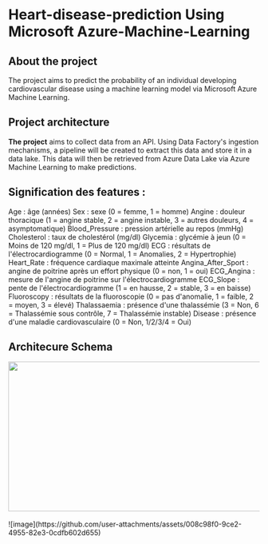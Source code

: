 # Heart-disease-prediction Using Microsoft Azure-Machine-Learning

## About the project
The project aims to predict the probability of an individual developing cardiovascular disease using a machine learning model via Microsoft Azure Machine Learning.

## Project architecture

**The project** aims to collect data from an API. Using Data Factory's ingestion mechanisms, a pipeline will be created to extract this data and store it in a data lake. This data will then be retrieved from Azure Data Lake via Azure Machine Learning to make predictions.



## Signification des features :

Age : âge (années)
Sex : sexe (0 = femme, 1 = homme)
Angine : douleur thoracique (1 = angine stable, 2 = angine instable, 3 = autres douleurs, 4 = asymptomatique)
Blood_Pressure : pression artérielle au repos (mmHg)
Cholesterol : taux de cholestérol (mg/dl)
Glycemia : glycémie à jeun (0 = Moins de 120 mg/dl, 1 = Plus de 120 mg/dl)
ECG : résultats de l'électrocardiogramme (0 = Normal, 1 = Anomalies, 2 = Hypertrophie)
Heart_Rate : fréquence cardiaque maximale atteinte
Angina_After_Sport : angine de poitrine après un effort physique (0 = non, 1 = oui)
ECG_Angina : mesure de l'angine de poitrine sur l'électrocardiogramme
ECG_Slope : pente de l'électrocardiogramme (1 = en hausse, 2 = stable, 3 = en baisse)
Fluoroscopy : résultats de la fluoroscopie (0 = pas d'anomalie, 1 = faible, 2 = moyen, 3 = élevé)
Thalassaemia : présence d'une thalassémie (3 = Non, 6 = Thalassémie sous contrôle, 7 = Thalassémie instable)
Disease : présence d'une maladie cardiovasculaire (0 = Non, 1/2/3/4 = Oui)

## Architecure Schema
<div align="center">
  <img src="https://github.com/user-attachments/assets/008c98f0-9ce2-4955-82e3-0cdfb602d655" width="600" height="300"/>
  
</div><br>
![image](https://github.com/user-attachments/assets/008c98f0-9ce2-4955-82e3-0cdfb602d655)
